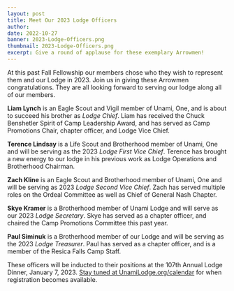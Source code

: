 ```yaml
---
layout: post
title: Meet Our 2023 Lodge Officers
author:
date: 2022-10-27
banner: 2023-Lodge-Officers.png
thumbnail: 2023-Lodge-Officers.png
excerpt: Give a round of applause for these exemplary Arrowmen!
---
```


At this past Fall Fellowship our members chose who they wish to represent them and our Lodge in 2023. Join us in giving these Arrowmen congratulations. They are all looking forward to serving our lodge along all of our members.

**Liam Lynch** is an Eagle Scout and Vigil member of Unami, One, and is about to succeed his brother as *Lodge Chief*. Liam has received the Chuck Benshetler Spirit of Camp Leadership Award, and has served as Camp Promotions Chair, chapter officer, and Lodge Vice Chief.

**Terence Lindsay** is a Life Scout and Brotherhood member of Unami, One and will be serving as the 2023 *Lodge First Vice Chief*. Terence has brought a new energy to our lodge in his previous work as Lodge Operations and Brotherhood Chairman.

**Zach Kline** is an Eagle Scout and Brotherhood member of Unami, One and will be serving as 2023 *Lodge Second Vice Chief*. Zach has served multiple roles on the Ordeal Committee as well as Chief of General Nash Chapter.

**Skye Kramer** is a Brotherhood member of Unami Lodge and will serve as our 2023 *Lodge Secretary*. Skye has served as a chapter officer, and chaired the Camp Promotions Committee this past year.

**Paul Siminuk** is a Brotherhood member of our Lodge and will be serving as the 2023 *Lodge Treasurer*. Paul has served as a chapter officer, and is a member of the Resica Falls Camp Staff.

These officers will be inducted to their positions at the 107th Annual Lodge Dinner, January 7, 2023. [Stay tuned at UnamiLodge.org/calendar](/calendar) for when registration becomes available.
